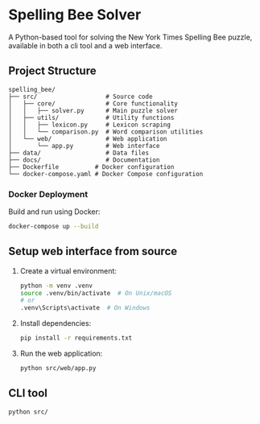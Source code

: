 # Spelling Bee Solver

A Python-based tool for solving the New York Times Spelling Bee puzzle, available in both a cli tool and a web interface.

## Project Structure

```
spelling_bee/
├── src/                   # Source code
│   ├── core/              # Core functionality
│   │   ├── solver.py      # Main puzzle solver
│   ├── utils/             # Utility functions
│   │   ├── lexicon.py     # Lexicon scraping
│   │   └── comparison.py  # Word comparison utilities
│   └── web/               # Web application
│       └── app.py         # Web interface
├── data/                  # Data files
├── docs/                  # Documentation
├── Dockerfile          # Docker configuration
└── docker-compose.yaml # Docker Compose configuration
```

### Docker Deployment
Build and run using Docker:
```bash
docker-compose up --build
```

## Setup web interface from source

1. Create a virtual environment:
   ```bash
   python -m venv .venv
   source .venv/bin/activate  # On Unix/macOS
   # or
   .venv\Scripts\activate  # On Windows
   ```

2. Install dependencies:
   ```bash
   pip install -r requirements.txt
   ```

3. Run the web application:
   ```bash
   python src/web/app.py
   ```

## CLI tool

```bash
python src/
```

